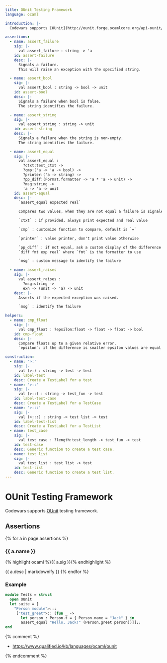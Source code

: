 ```yaml
---
title: OUnit Testing Framework
language: ocaml

introduction: |-
  Codewars supports [OUnit](http://ounit.forge.ocamlcore.org/api-ounit/) testing framework.

assertions:
  - name: assert_failure
    sig: |-
      val assert_failure : string -> 'a
    id: assert-failure
    desc: |-
      Signals a failure.
      This will raise an exception with the specified string.

  - name: assert_bool
    sig: |-
      val assert_bool : string -> bool -> unit
    id: assert-bool
    desc: |-
      Signals a failure when bool is false.
      The string identifies the failure.

  - name: assert_string
    sig: |-
      val assert_string : string -> unit
    id: assert-string
    desc: |-
      Signals a failure when the string is non-empty.
      The string identifies the failure.

  - name: assert_equal
    sig: |-
      val assert_equal :
        ?ctxt:test_ctxt ->
        ?cmp:('a -> 'a -> bool) ->
        ?printer:('a -> string) ->
        ?pp_diff:(Format.formatter -> 'a * 'a -> unit) ->
        ?msg:string ->
        'a -> 'a -> unit
    id: assert-equal
    desc: |-
      `assert_equal expected real`

      Compares two values, when they are not equal a failure is signaled.

      `ctxt` : if provided, always print expected and real value

      `cmp` : customize function to compare, default is `=`

      `printer` : value printer, don't print value otherwise

      `pp_diff` : if not equal, ask a custom display of the difference using
      `diff fmt exp real` where `fmt` is the formatter to use

      `msg` : custom message to identify the failure

  - name: assert_raises
    sig: |-
      val assert_raises :
        ?msg:string ->
        exn -> (unit -> 'a) -> unit
    desc: |-
      Asserts if the expected exception was raised.

      `msg` : identify the failure

helpers:
  - name: cmp_float
    sig: |-
      val cmp_float : ?epsilon:float -> float -> float -> bool
    id: cmp-float
    desc: |-
      Compare floats up to a given relative error.
      `epsilon`: if the difference is smaller epsilon values are equal

construction:
  - name: '>:'
    sig: |-
      val (>:) : string -> test -> test
    id: label-test
    desc: Create a TestLabel for a test
  - name: '>::'
    sig: |-
      val (>::) : string -> test_fun -> test
    id: label-test-case
    desc: Create a TestLabel for a TestCase
  - name: '>:::'
    sig: |-
      val (>:::) : string -> test list -> test
    id: label-test-list
    desc: Create a TestLabel for a TestList
  - name: test_case
    sig: |-
      val test_case : ?length:test_length -> test_fun -> test
    id: test-case
    desc: Generic function to create a test case.
  - name: test_list
    sig: |-
      val test_list : test list -> test
    id: test-list
    desc: Generic function to create a test list.
---
```


# OUnit Testing Framework

Codewars supports [OUnit](http://ounit.forge.ocamlcore.org/api-ounit/) testing framework.

## Assertions

{% for a in page.assertions %}
<h3 id="{{ a.id }}">{{ a.name }}</h3>
{% highlight ocaml %}{{ a.sig }}{% endhighlight %}

{{ a.desc | markdownify }}
{% endfor %}


### Example

```ocaml
module Tests = struct
  open OUnit
  let suite = [
    "Person module">:::
     ["test_greet">:: (fun _ ->
       let person : Person.t = { Person.name = "Jack" } in
       assert_equal "Hello, Jack!" (Person.greet person))]];;
end
```

{% comment %}

- <https://www.qualified.io/kb/languages/ocaml/ounit>

{% endcomment %}
